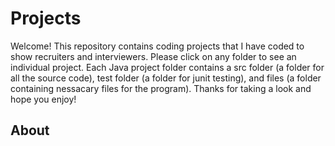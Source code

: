 # Projects
Welcome!
This repository contains coding projects that I have coded to show recruiters and interviewers. Please click on any folder to see an individual project. Each Java project folder contains a src folder (a folder for all the source code), test folder (a folder for junit testing), and files (a folder containing nessacary files for the program). Thanks for taking a look and hope you enjoy!

<h2>About</h2>

